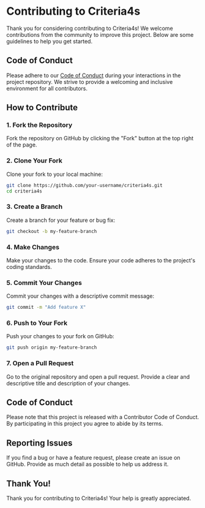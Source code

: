 # Contributing to Criteria4s

Thank you for considering contributing to Criteria4s! We welcome contributions from the community to improve this project. Below are some guidelines to help you get started.

## Code of Conduct

Please adhere to our [Code of Conduct](CODE_OF_CONDUCT.md) during your interactions in the project repository. We strive to provide a welcoming and inclusive environment for all contributors.

## How to Contribute

### 1. Fork the Repository

Fork the repository on GitHub by clicking the "Fork" button at the top right of the page.

### 2. Clone Your Fork

Clone your fork to your local machine:

```sh
git clone https://github.com/your-username/criteria4s.git
cd criteria4s
```

### 3. Create a Branch

Create a branch for your feature or bug fix:

```sh
git checkout -b my-feature-branch
```

### 4. Make Changes

Make your changes to the code. Ensure your code adheres to the project's coding standards.

### 5. Commit Your Changes

Commit your changes with a descriptive commit message:

```sh
git commit -m "Add feature X"
```

### 6. Push to Your Fork

Push your changes to your fork on GitHub:

```sh
git push origin my-feature-branch
```

### 7. Open a Pull Request

Go to the original repository and open a pull request. Provide a clear and descriptive title and description of your changes.

## Code of Conduct

Please note that this project is released with a Contributor Code of Conduct. By participating in this project you agree to abide by its terms.

## Reporting Issues

If you find a bug or have a feature request, please create an issue on GitHub. Provide as much detail as possible to help us address it.

## Thank You!

Thank you for contributing to Criteria4s! Your help is greatly appreciated.
